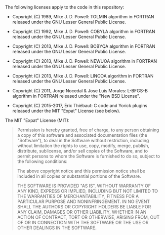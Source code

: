 The following licenses apply to the code in this repository:

* Copyright (C) 1989, Mike J. D. Powell: TOLMIN algorithm in FORTRAN released
  under the GNU Lesser General Public License.

* Copyright (C) 1992, Mike J. D. Powell: COBYLA algorithm in FORTRAN released
  under the GNU Lesser General Public License.

* Copyright (C) 2013, Mike J. D. Powell: BOBYQA algorithm in FORTRAN released
  under the GNU Lesser General Public License.

* Copyright (C) 2013, Mike J. D. Powell: NEWUOA algorithm in FORTRAN released
  under the GNU Lesser General Public License.

* Copyright (C) 2013, Mike J. D. Powell: LINCOA algorithm in FORTRAN released
  under the GNU Lesser General Public License.

* Copyright (C) 2011, Jorge Nocedal & Jose Luis Morales: L-BFGS-B algorithm in
  FORTRAN released under the "New BSD License".

* Copyright (C) 2015-2017, Éric Thiébaut: C code and Yorick plugins released
  under the MIT "Expat" License (see below).

The MIT "Expat" License (MIT):

> Permission is hereby granted, free of charge, to any person obtaining a copy
> of this software and associated documentation files (the "Software"), to deal
> in the Software without restriction, including without limitation the rights
> to use, copy, modify, merge, publish, distribute, sublicense, and/or sell
> copies of the Software, and to permit persons to whom the Software is
> furnished to do so, subject to the following conditions:
>
> The above copyright notice and this permission notice shall be included in
> all copies or substantial portions of the Software.
>
> THE SOFTWARE IS PROVIDED "AS IS", WITHOUT WARRANTY OF ANY KIND, EXPRESS OR
> IMPLIED, INCLUDING BUT NOT LIMITED TO THE WARRANTIES OF MERCHANTABILITY,
> FITNESS FOR A PARTICULAR PURPOSE AND NONINFRINGEMENT. IN NO EVENT SHALL THE
> AUTHORS OR COPYRIGHT HOLDERS BE LIABLE FOR ANY CLAIM, DAMAGES OR OTHER
> LIABILITY, WHETHER IN AN ACTION OF CONTRACT, TORT OR OTHERWISE, ARISING FROM,
> OUT OF OR IN CONNECTION WITH THE SOFTWARE OR THE USE OR OTHER DEALINGS IN THE
> SOFTWARE.


